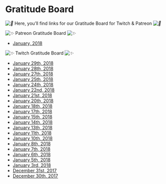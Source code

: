 # Gratitude Board

*![💜](https://s.w.org/images/core/emoji/2.2.1/svg/1f49c.svg)* Here, you’ll find links for our Gratitude Board for Twitch & Patreon *![💜](https://s.w.org/images/core/emoji/2.2.1/svg/1f49c.svg)*

*![✨](https://s.w.org/images/core/emoji/2.2.1/svg/2728.svg)* Patreon Gratitude Board *![✨](https://s.w.org/images/core/emoji/2.2.1/svg/2728.svg)*

* [January, 2018](https://www.patreon.com/posts/gratitude-board-16259097)

*![✨](https://s.w.org/images/core/emoji/2.2.1/svg/2728.svg)* Twitch Gratitude Board *![✨](https://s.w.org/images/core/emoji/2.2.1/svg/2728.svg)*

* [January 29th, 2018](https://twitter.com/DeviCatOutlet/status/958368517736271872)
* [January 28th, 2018](https://twitter.com/DeviCatOutlet/status/957803344118067205)
* [January 27th, 2018](https://twitter.com/DeviCatOutlet/status/957444911586054149)
* [January 25th, 2018](https://twitter.com/DeviCatOutlet/status/956734378083799040)
* [January 24th, 2018](https://twitter.com/DeviCatOutlet/status/956359299659390983)
* [January 22nd, 2018](https://twitter.com/DeviCatOutlet/status/955639987428569088)
* [January 21st, 2018](https://twitter.com/DeviCatOutlet/status/955270070980304897)
* [January 20th, 2018](https://twitter.com/DeviCatOutlet/status/954908132291072002)
* [January 18th, 2018](https://twitter.com/DeviCatOutlet/status/954181342769631232)
* [January 17th, 2018](https://twitter.com/DeviCatOutlet/status/953829790183804928)
* [January 15th, 2018](https://twitter.com/DeviCatOutlet/status/953293119994433536)
* [January 14th, 2018](https://twitter.com/DeviCatOutlet/status/952733286828265472)
* [January 13th, 2018](https://twitter.com/DeviCatOutlet/status/952365841613492224)
* [January 11th, 2018](https://twitter.com/DeviCatOutlet/status/951639612425940992)
* [January 10th, 2018](https://twitter.com/DeviCatOutlet/status/951279177650593792)
* [January 8th, 2018](https://twitter.com/DeviCatOutlet/status/950567224984686593)
* [January 7th, 2018](https://twitter.com/DeviCatOutlet/status/950206221235245056)
* [January 6th, 2018](https://twitter.com/DeviCatOutlet/status/949840178620878851)
* [January 5th, 2018](https://twitter.com/DeviCatOutlet/status/949466463492104194)
* [January 3rd, 2018](https://twitter.com/DeviCatOutlet/status/948740774367252481)
* [December 31st, 2017](https://twitter.com/DeviCatOutlet/status/947879015603408897)
* [December 30th, 2017](https://twitter.com/DeviCatOutlet/status/947302129072566272)


